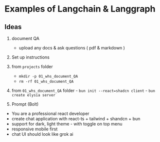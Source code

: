 # Examples of Langchain & Langgraph


## Ideas
1. document QA
   - upload any docs & ask questions ( pdf & markdown ) 


2.  Set up instructions
  1. from `projects` folder
     - `mkdir -p 01_whs_document_QA`
     - `rm -rf 01_whs_document_QA`

  2. from `01_whs_document_QA` folder
    - `bun init --react=shadcn client`
    - `bun create elysia server`


3. Prompt (Bolt)
  - You are a professional react developer
  - create chat application with react-ts + tailwind + shandcn + bun
  - support for dark, light theme - with toggle on top menu
  - responsive mobile first
  - chat UI should look like grok ai